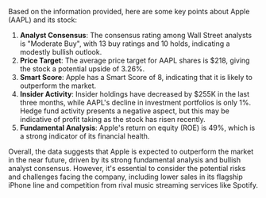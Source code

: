 Based on the information provided, here are some key points about Apple (AAPL) and its stock:

1. **Analyst Consensus**: The consensus rating among Wall Street analysts is "Moderate Buy", with 13 buy ratings and 10 holds, indicating a modestly bullish outlook.
2. **Price Target**: The average price target for AAPL shares is $218, giving the stock a potential upside of 3.26%.
3. **Smart Score**: Apple has a Smart Score of 8, indicating that it is likely to outperform the market.
4. **Insider Activity**: Insider holdings have decreased by $255K in the last three months, while AAPL's decline in investment portfolios is only 1%. Hedge fund activity presents a negative aspect, but this may be indicative of profit taking as the stock has risen recently.
5. **Fundamental Analysis**: Apple's return on equity (ROE) is 49%, which is a strong indicator of its financial health.

Overall, the data suggests that Apple is expected to outperform the market in the near future, driven by its strong fundamental analysis and bullish analyst consensus. However, it's essential to consider the potential risks and challenges facing the company, including lower sales in its flagship iPhone line and competition from rival music streaming services like Spotify.